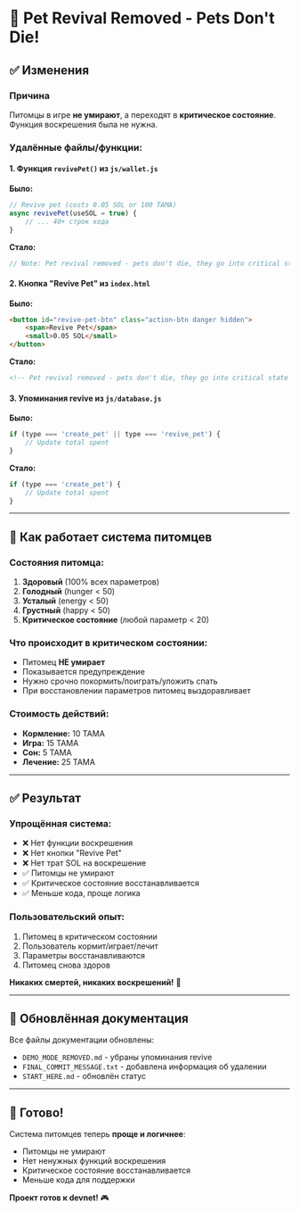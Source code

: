 # 💊 Pet Revival Removed - Pets Don't Die!

## ✅ Изменения

### Причина
Питомцы в игре **не умирают**, а переходят в **критическое состояние**. Функция воскрешения была не нужна.

### Удалённые файлы/функции:

#### 1. Функция `revivePet()` из `js/wallet.js`
**Было:**
```js
// Revive pet (costs 0.05 SOL or 100 TAMA)
async revivePet(useSOL = true) {
    // ... 40+ строк кода
}
```

**Стало:**
```js
// Note: Pet revival removed - pets don't die, they go into critical state
```

#### 2. Кнопка "Revive Pet" из `index.html`
**Было:**
```html
<button id="revive-pet-btn" class="action-btn danger hidden">
    <span>Revive Pet</span>
    <small>0.05 SOL</small>
</button>
```

**Стало:**
```html
<!-- Pet revival removed - pets don't die, they go into critical state -->
```

#### 3. Упоминания revive из `js/database.js`
**Было:**
```js
if (type === 'create_pet' || type === 'revive_pet') {
    // Update total spent
}
```

**Стало:**
```js
if (type === 'create_pet') {
    // Update total spent
}
```

---

## 🎯 Как работает система питомцев

### Состояния питомца:
1. **Здоровый** (100% всех параметров)
2. **Голодный** (hunger < 50)
3. **Усталый** (energy < 50)
4. **Грустный** (happy < 50)
5. **Критическое состояние** (любой параметр < 20)

### Что происходит в критическом состоянии:
- Питомец **НЕ умирает**
- Показывается предупреждение
- Нужно срочно покормить/поиграть/уложить спать
- При восстановлении параметров питомец выздоравливает

### Стоимость действий:
- **Кормление:** 10 TAMA
- **Игра:** 15 TAMA  
- **Сон:** 5 TAMA
- **Лечение:** 25 TAMA

---

## ✅ Результат

### Упрощённая система:
- ❌ Нет функции воскрешения
- ❌ Нет кнопки "Revive Pet"
- ❌ Нет трат SOL на воскрешение
- ✅ Питомцы не умирают
- ✅ Критическое состояние восстанавливается
- ✅ Меньше кода, проще логика

### Пользовательский опыт:
1. Питомец в критическом состоянии
2. Пользователь кормит/играет/лечит
3. Параметры восстанавливаются
4. Питомец снова здоров

**Никаких смертей, никаких воскрешений!** 🎉

---

## 📝 Обновлённая документация

Все файлы документации обновлены:
- `DEMO_MODE_REMOVED.md` - убраны упоминания revive
- `FINAL_COMMIT_MESSAGE.txt` - добавлена информация об удалении
- `START_HERE.md` - обновлён статус

---

## 🚀 Готово!

Система питомцев теперь **проще и логичнее**:
- Питомцы не умирают
- Нет ненужных функций воскрешения
- Критическое состояние восстанавливается
- Меньше кода для поддержки

**Проект готов к devnet!** 🎮
